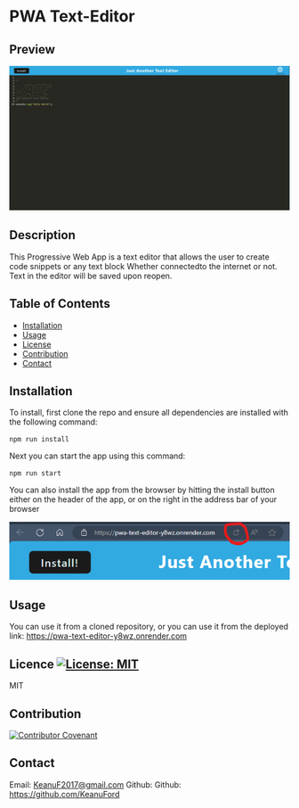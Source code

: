 
# PWA Text-Editor 

## Preview
![](jate.png)

## Description
This Progressive Web App is a text editor that allows the user to create code snippets or any text block Whether connectedto the internet or not. Text in the editor will be saved upon reopen.

## Table of Contents
- [Installation](#installation)
- [Usage](#usage)
- [License](#license)
- [Contribution](#contribution)
- [Contact](#contact)

## Installation
To install, first clone the repo and ensure all dependencies are installed with the following command:
```
npm run install
```
Next you can start the app using this command: 
```
npm run start
```
You can also install the app from the browser by hitting the install button either on the header of the app, or on the right in the address bar of your browser 

![](jate-install.png)

## Usage
You can use it from a cloned repository, or you can use it from the deployed link:
https://pwa-text-editor-y8wz.onrender.com

## Licence [![License: MIT](https://img.shields.io/badge/License-MIT-yellow.svg)](https://opensource.org/licenses/MIT)
MIT

## Contribution
[![Contributor Covenant](https://img.shields.io/badge/Contributor%20Covenant-2.1-4baaaa.svg)](https://www.contributor-covenant.org/)

## Contact

Email: KeanuF2017@gmail.com
Github: Github: https://github.com/KeanuFord
